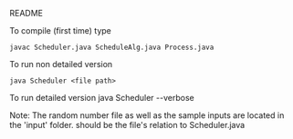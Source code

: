 README

To compile (first time) type
    
    javac Scheduler.java ScheduleAlg.java Process.java

To run non detailed version
    
    java Scheduler <file path>
    
To run detailed version
    java Scheduler --verbose <file path>
    
Note: The random number file as well as the sample inputs are located in the 'input' folder.  <file path> should be the file's relation to Scheduler.java